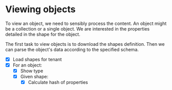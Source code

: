 # Viewing objects

To view an object, we need to sensibly process the content. An object might be a collection or a single object. We are interested in the properties detailed in the shape for the object.

The first task to view objects is to download the shapes definition. Then we can parse the object's data according to the specified schema.

- [x] Load shapes for tenant
- [x] For an object:
  - [x] Show type
  - [x] Given shape:
    - [x] Calculate hash of properties
